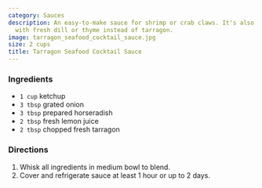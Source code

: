 ```yaml
---
category: Sauces
description: An easy-to-make sauce for shrimp or crab claws. It's also good prepared
  with fresh dill or thyme instead of tarragon.
image: tarragon_seafood_cocktail_sauce.jpg
size: 2 cups
title: Tarragon Seafood Cocktail Sauce
---
```

### Ingredients

* `1 cup` ketchup
* `3 tbsp` grated onion
* `3 tbsp` prepared horseradish
* `2 tbsp` fresh lemon juice
* `2 tbsp` chopped fresh tarragon

### Directions

1. Whisk all ingredients in medium bowl to blend. 
2. Cover and refrigerate sauce at least 1 hour or up to 2 days.